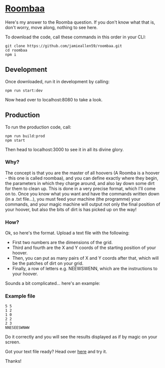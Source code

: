 [Roombaa]
===========

Here's my answer to the Roomba question. If you don't know what that is, don't worry, move along, nothing to see here.

To download the code, call these commands in this order in your CLI:
```
git clone https://github.com/jamieallen59/roombaa.git
cd roombaa
npm i
```
Development
----------
Once downloaded, run it in development by calling:
```
npm run start:dev
```
Now head over to localhost:8080 to take a look.

Production
----------
To run the production code, call:
```
npm run build:prod
npm start
```

Then head to localhost:3000 to see it in all its divine glory.

### Why?
The concept is that you are the master of all hoovers (A Roomba is a hoover - this one is called roombaa), and you can define exactly where they begin, the parameters in which they charge around, and also lay down some dirt for them to clean up. This is done in a very precise format, which I'll come on to. Once you know what you want and have the commands written down (in a .txt file...), you must feed your machine (the programme) your commands, and your magic machine will output not only the final position of your hoover, but also the bits of dirt is has picked up on the way!

### How?
Ok, so here's the format. Upload a text file with the following:
- First two numbers are the dimensions of the grid.
- Third and fourth are the X and Y coords of the starting position of your hoover.
- Then, you can put as many pairs of X and Y coords after that, which will be the patches of dirt on your grid.
- Finally, a row of letters e.g. NEEWSWENN, which are the instructions to your hoover.

Sounds a bit complicated... here's an example:
### Example file
```
5 5
1 2
1 0
2 2
2 3
NNESEESWNWW
```

Do it correctly and you will see the results displayed as if by magic on your screen.

Got your text file ready? Head over [here] and try it.

Thanks!

[here]: https://roombaa.herokuapp.com/
[Roombaa]: https://roombaa.herokuapp.com/
